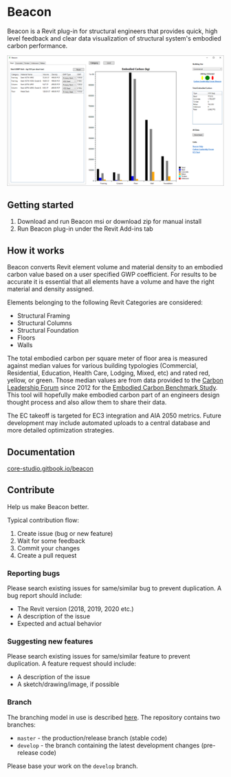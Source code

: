 # Beacon
Beacon is a Revit plug-in for structural engineers that provides quick, high level feedback and clear data visualization of structural system's embodied carbon performance.

![Beacon Main Window](Beacon/Resources/MainWindow.png)

## Getting started
1. Download and run Beacon msi or download zip for manual install
2. Run Beacon plug-in under the Revit Add-ins tab

## How it works
Beacon converts Revit element volume and material density to an embodied carbon value based on a user specified GWP coefficient. For results to be accurate it is essential that all elements have a volume and have the right material and density assigned.

Elements belonging to the following Revit Categories are considered:
- Structural Framing
- Structural Columns
- Structural Foundation
- Floors
- Walls

The total embodied carbon per square meter of floor area is measured against median values for various building typologies (Commercial, Residential, Education, Health Care, Lodging, Mixed, etc) and rated red, yellow, or green. Those median values are from data provided to the [Carbon Leadership Forum](http://www.carbonleadershipforum.org/) since 2012 for the [Embodied Carbon Benchmark Study](http://www.carbonleadershipforum.org/projects/embodied-carbon-benchmark-study/). This tool will hopefully make embodied carbon part of an engineers design thought process and also allow them to share their data.

The EC takeoff is targeted for EC3 integration and AIA 2050 metrics. Future development may include automated uploads to a central database and more detailed optimization strategies.  

## Documentation
[core-studio.gitbook.io/beacon](https://core-studio.gitbook.io/beacon/)

## Contribute
Help us make Beacon better.

Typical contribution flow:

1. Create issue (bug or new feature)
2. Wait for some feedback
3. Commit your changes
4. Create a pull request

### Reporting bugs

Please search existing issues for same/similar bug to prevent duplication. A bug report should include:

- The Revit version (2018, 2019, 2020 etc.)
- A description of the issue
- Expected and actual behavior

### Suggesting new features

Please search existing issues for same/similar feature to prevent duplication. A feature request should include:

- A description of the issue
- A sketch/drawing/image, if possible

### Branch

The branching model in use is described [here](https://nvie.com/posts/a-successful-git-branching-model/). The repository contains two branches:

- `master` - the production/release branch (stable code)
- `develop` - the branch containing the latest development changes (pre-release code)

Please base your work on the `develop` branch.

